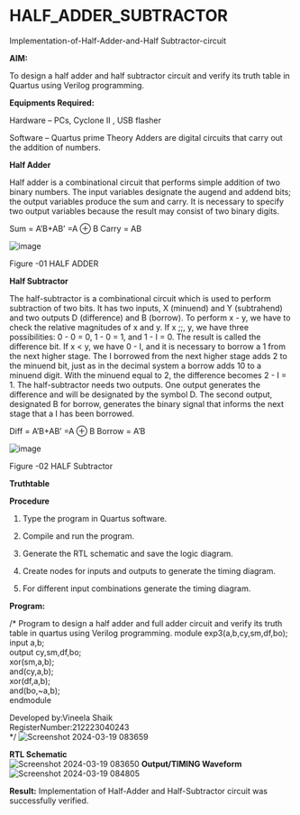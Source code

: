 # HALF_ADDER_SUBTRACTOR

Implementation-of-Half-Adder-and-Half Subtractor-circuit

**AIM:**

To design a half adder and half subtractor circuit and verify its truth table in Quartus using Verilog programming.

**Equipments Required:**

Hardware – PCs, Cyclone II , USB flasher 

Software – Quartus prime Theory Adders are digital circuits that carry out the addition of numbers.

**Half Adder**

Half adder is a combinational circuit that performs simple addition of two binary numbers. The input variables designate the augend and addend bits; the output variables produce the sum and carry. It is necessary to specify two output variables because the result may consist of two binary digits.

Sum = A’B+AB’ =A ⊕ B Carry = AB

![image](https://github.com/naavaneetha/HALF_ADDER_SUBTRACTOR/assets/154305477/bd4a0b2c-cdbc-4184-ab08-81578f121e1f)

Figure -01 HALF ADDER

**Half Subtractor**

The half-subtractor is a combinational circuit which is used to perform subtraction of two bits. It has two inputs, X (minuend) and Y (subtrahend) and two outputs D (difference) and B (borrow). To perform x - y, we have to check the relative magnitudes of x and y. If x ;;, y, we have three possibilities: 0 - 0 = 0, 1 - 0 = 1, and 1 - I = 0. The result is called the difference bit. If x < y, we have 0 - I, and it is necessary to borrow a 1 from the next higher stage. The I borrowed from the next higher stage adds 2 to the minuend bit, just as in the decimal system a borrow adds 10 to a minuend digit. With the minuend equal to 2, the difference becomes 2 - I = 1. The half-subtractor needs two outputs. One output generates the difference and will be designated by the symbol D. The second output, designated B for borrow, generates the binary signal that informs the next stage that a I has been borrowed. 

Diff = A’B+AB’ =A ⊕ B
Borrow = A’B

 ![image](https://github.com/naavaneetha/HALF_ADDER_SUBTRACTOR/assets/154305477/d76b099c-513f-4e7c-843a-e2fd028a531a)

Figure -02 HALF Subtractor

**Truthtable**

**Procedure**

1.	Type the program in Quartus software.

2.	Compile and run the program.

3.	Generate the RTL schematic and save the logic diagram.

4.	Create nodes for inputs and outputs to generate the timing diagram.

5.	For different input combinations generate the timing diagram.


**Program:**

/* Program to design a half adder and full adder circuit and verify its truth table in quartus using Verilog programming.
module exp3(a,b,cy,sm,df,bo);<br>
input a,b;<br>
output cy,sm,df,bo;<br>
xor(sm,a,b);<br>
and(cy,a,b);<br>
xor(df,a,b);<br>
and(bo,~a,b);<br>
endmodule<br>

Developed by:Vineela Shaik<br>
RegisterNumber:212223040243<br>
*/
![Screenshot 2024-03-19 083659](https://github.com/VineelaShaik/HALF_ADDER_SUBTRACTOR/assets/144340862/11447190-fb93-472b-b088-0a74698170a0)

**RTL Schematic**
<br>
![Screenshot 2024-03-19 083650](https://github.com/VineelaShaik/HALF_ADDER_SUBTRACTOR/assets/144340862/30d3f0a8-d2fa-4656-ab7d-ececa69a7949)
**Output/TIMING Waveform**
![Screenshot 2024-03-19 084805](https://github.com/VineelaShaik/HALF_ADDER_SUBTRACTOR/assets/144340862/43b764a9-6586-4e14-ae4f-9fba38a80f9f)

**Result:**
 Implementation of Half-Adder and Half-Subtractor circuit was successfully verified.
